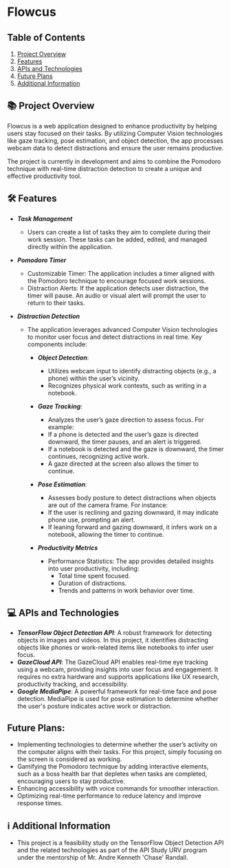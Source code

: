 # Flowcus



## Table of Contents
1. [Project Overview](#Project-Overview)
2. [Features](#Features)
3. [APIs and Technologies](#APIs-and-Technologies)
4. [Future Plans](#Future-Plans)
5. [Additional Information](#Additional-Information)


## 📚 Project Overview
Flowcus is a web application designed to enhance productivity by helping users stay focused on their tasks. By utilizing Computer Vision technologies like gaze tracking, pose estimation, and object detection, the app processes webcam data to detect distractions and ensure the user remains productive.

The project is currently in development and aims to combine the Pomodoro technique with real-time distraction detection to create a unique and effective productivity tool.

## 🛠️ Features

 - ***Task Management***
   - Users can create a list of tasks they aim to complete during their work session. These tasks can be added, edited, and managed directly within the application.

 - ***Pomodoro Timer***
   - Customizable Timer: The application includes a timer aligned with the Pomodoro technique to encourage focused work sessions.
   - Distraction Alerts: If the application detects user distraction, the timer will pause. An audio or visual alert will prompt the user to return to their tasks.

 - ***Distraction Detection***
   - The application leverages advanced Computer Vision technologies to monitor user focus and detect distractions in real time. Key components include:
     - ***Object Detection***:
       - Utilizes webcam input to identify distracting objects (e.g., a phone) within the user’s vicinity.
       - Recognizes physical work contexts, such as writing in a notebook.

     - ***Gaze Tracking***:
       - Analyzes the user’s gaze direction to assess focus. For example:
        - If a phone is detected and the user’s gaze is directed downward, the timer pauses, and an alert is triggered.
        - If a notebook is detected and the gaze is downward, the timer continues, recognizing active work.
        - A gaze directed at the screen also allows the timer to continue.

     - ***Pose Estimation***:
       - Assesses body posture to detect distractions when objects are out of the camera frame. For instance:
        - If the user is reclining and gazing downward, it may indicate phone use, prompting an alert.
        - If leaning forward and gazing downward, it infers work on a notebook, allowing the timer to continue.
        
     - ***Productivity Metrics***
       - Performance Statistics: The app provides detailed insights into user productivity, including:
         - Total time spent focused.
         - Duration of distractions.
         - Trends and patterns in work behavior over time.

## 💻 APIs and Technologies   
 - ***TensorFlow Object Detection API***: A robust framework for detecting objects in images and videos. In this project, it identifies distracting objects like phones or work-related items like notebooks to infer user focus.
 - ***GazeCloud API***: The GazeCloud API enables real-time eye tracking using a webcam, providing insights into user focus and engagement. It requires no extra hardware and supports applications like UX research, productivity tracking, and accessibility.
 - ***Google MediaPipe***: A powerful framework for real-time face and pose detection. MediaPipe is used for pose estimation to determine whether the user's posture indicates active work or distraction.

## Future Plans:
 - Implementing technologies to determine whether the user’s activity on the computer aligns with their tasks. For this project, simply focusing on the screen is considered as working.
 - Gamifying the Pomodoro technique by adding interactive elements, such as a boss health bar that depletes when tasks are completed, encouraging users to stay productive.
 - Enhancing accessibility with voice commands for smoother interaction.
 - Optimizing real-time performance to reduce latency and improve response times.

## ℹ️ Additional Information
 - This project is a feasibility study on the TensorFlow Object Detection API and the related technologies as part of the API Study URV program under the mentorship of Mr. Andre Kenneth 'Chase' Randall.

